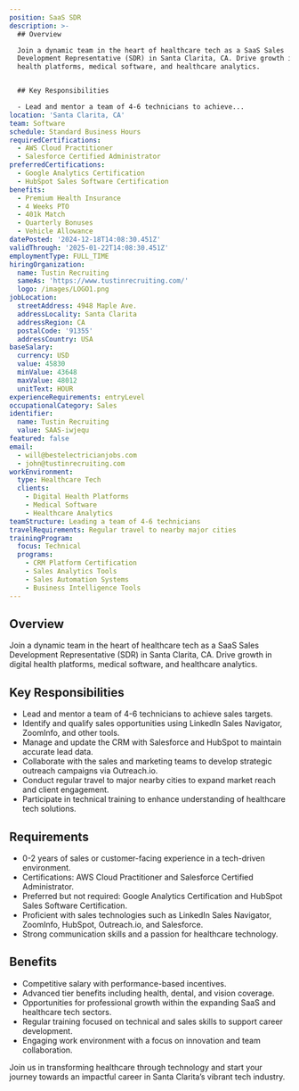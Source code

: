 ```yaml
---
position: SaaS SDR
description: >-
  ## Overview

  Join a dynamic team in the heart of healthcare tech as a SaaS Sales
  Development Representative (SDR) in Santa Clarita, CA. Drive growth in digital
  health platforms, medical software, and healthcare analytics.


  ## Key Responsibilities

  - Lead and mentor a team of 4-6 technicians to achieve...
location: 'Santa Clarita, CA'
team: Software
schedule: Standard Business Hours
requiredCertifications:
  - AWS Cloud Practitioner
  - Salesforce Certified Administrator
preferredCertifications:
  - Google Analytics Certification
  - HubSpot Sales Software Certification
benefits:
  - Premium Health Insurance
  - 4 Weeks PTO
  - 401k Match
  - Quarterly Bonuses
  - Vehicle Allowance
datePosted: '2024-12-18T14:08:30.451Z'
validThrough: '2025-01-22T14:08:30.451Z'
employmentType: FULL_TIME
hiringOrganization:
  name: Tustin Recruiting
  sameAs: 'https://www.tustinrecruiting.com/'
  logo: /images/LOGO1.png
jobLocation:
  streetAddress: 4948 Maple Ave.
  addressLocality: Santa Clarita
  addressRegion: CA
  postalCode: '91355'
  addressCountry: USA
baseSalary:
  currency: USD
  value: 45830
  minValue: 43648
  maxValue: 48012
  unitText: HOUR
experienceRequirements: entryLevel
occupationalCategory: Sales
identifier:
  name: Tustin Recruiting
  value: SAAS-iwjequ
featured: false
email:
  - will@bestelectricianjobs.com
  - john@tustinrecruiting.com
workEnvironment:
  type: Healthcare Tech
  clients:
    - Digital Health Platforms
    - Medical Software
    - Healthcare Analytics
teamStructure: Leading a team of 4-6 technicians
travelRequirements: Regular travel to nearby major cities
trainingProgram:
  focus: Technical
  programs:
    - CRM Platform Certification
    - Sales Analytics Tools
    - Sales Automation Systems
    - Business Intelligence Tools
---
```




## Overview
Join a dynamic team in the heart of healthcare tech as a SaaS Sales Development Representative (SDR) in Santa Clarita, CA. Drive growth in digital health platforms, medical software, and healthcare analytics.

## Key Responsibilities
- Lead and mentor a team of 4-6 technicians to achieve sales targets.
- Identify and qualify sales opportunities using LinkedIn Sales Navigator, ZoomInfo, and other tools.
- Manage and update the CRM with Salesforce and HubSpot to maintain accurate lead data.
- Collaborate with the sales and marketing teams to develop strategic outreach campaigns via Outreach.io.
- Conduct regular travel to major nearby cities to expand market reach and client engagement.
- Participate in technical training to enhance understanding of healthcare tech solutions.

## Requirements
- 0-2 years of sales or customer-facing experience in a tech-driven environment.
- Certifications: AWS Cloud Practitioner and Salesforce Certified Administrator.
- Preferred but not required: Google Analytics Certification and HubSpot Sales Software Certification.
- Proficient with sales technologies such as LinkedIn Sales Navigator, ZoomInfo, HubSpot, Outreach.io, and Salesforce.
- Strong communication skills and a passion for healthcare technology.

## Benefits
- Competitive salary with performance-based incentives.
- Advanced tier benefits including health, dental, and vision coverage.
- Opportunities for professional growth within the expanding SaaS and healthcare tech sectors.
- Regular training focused on technical and sales skills to support career development.
- Engaging work environment with a focus on innovation and team collaboration.

Join us in transforming healthcare through technology and start your journey towards an impactful career in Santa Clarita’s vibrant tech industry.